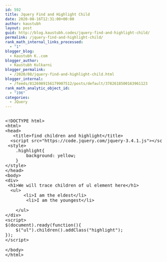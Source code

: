 ```yaml
---
id: 592
title: Jquery Find and Highlight Child
date: 2020-08-16T12:31:00+00:00
author: kaustubh
layout: post
guid: http://blog.kaustubh.codes/jquery-find-and-highlight-child/
permalink: /jquery-find-and-highlight-child/
rank_math_internal_links_processed:
  - "1"
blogger_blog:
  - Kaustubh K..com
blogger_author:
  - Kaustubh Kulkarni
blogger_permalink:
  - /2020/08/jquery-find-and-highlight-child.html
blogger_internal:
  - /feeds/8126989156179907512/posts/default/3782618500163961123
rank_math_analytic_object_id:
  - "196"
categories:
  - JQuery
---
```

<pre><br />&lt;!DOCTYPE html><br />&lt;html><br />&lt;head><br />	&lt;title>find children and highlight&lt;/title><br />	&lt;script src="https://code.jquery.com/jquery-3.4.1.js">&lt;/script><br />	&lt;style><br />    .highlight{<br />        background: yellow;<br />    }        <br />&lt;/style><br />&lt;/head><br />&lt;body><br />&lt;div><br />	&lt;h1>We will trace children of ul element here&lt;/h1><br />	&lt;ul><br />		&lt;li>I am the eldest&lt;/li><br />		&lt;li>I am the youngest&lt;/li><br /><br />	&lt;/ul><br />&lt;/div><br />&lt;script><br />$(document).ready(function(){<br />    $("ul").children().addClass("highlight");<br />});<br />&lt;/script><br /><br />&lt;/body><br />&lt;/html><br /></pre>